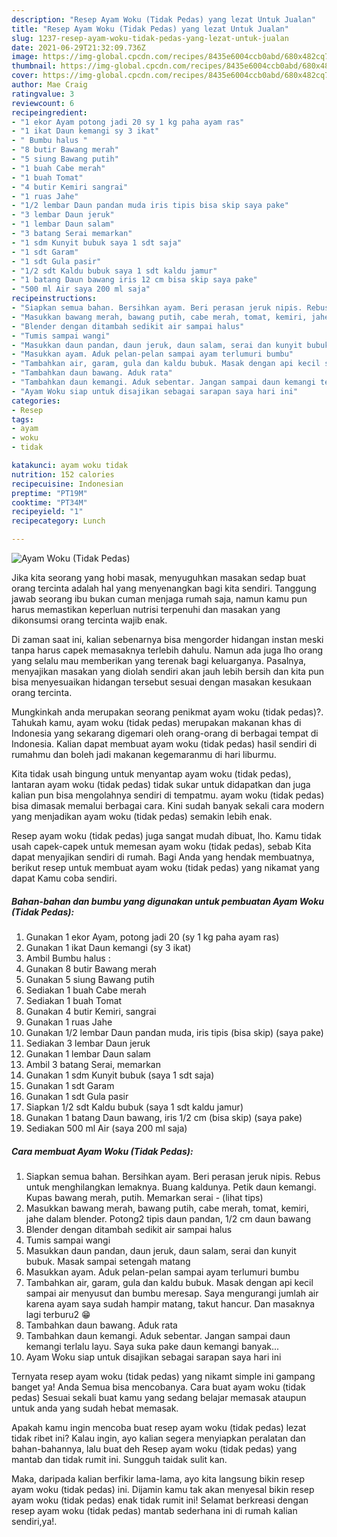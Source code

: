```yaml
---
description: "Resep Ayam Woku (Tidak Pedas) yang lezat Untuk Jualan"
title: "Resep Ayam Woku (Tidak Pedas) yang lezat Untuk Jualan"
slug: 1237-resep-ayam-woku-tidak-pedas-yang-lezat-untuk-jualan
date: 2021-06-29T21:32:09.736Z
image: https://img-global.cpcdn.com/recipes/8435e6004ccb0abd/680x482cq70/ayam-woku-tidak-pedas-foto-resep-utama.jpg
thumbnail: https://img-global.cpcdn.com/recipes/8435e6004ccb0abd/680x482cq70/ayam-woku-tidak-pedas-foto-resep-utama.jpg
cover: https://img-global.cpcdn.com/recipes/8435e6004ccb0abd/680x482cq70/ayam-woku-tidak-pedas-foto-resep-utama.jpg
author: Mae Craig
ratingvalue: 3
reviewcount: 6
recipeingredient:
- "1 ekor Ayam potong jadi 20 sy 1 kg paha ayam ras"
- "1 ikat Daun kemangi sy 3 ikat"
- " Bumbu halus "
- "8 butir Bawang merah"
- "5 siung Bawang putih"
- "1 buah Cabe merah"
- "1 buah Tomat"
- "4 butir Kemiri sangrai"
- "1 ruas Jahe"
- "1/2 lembar Daun pandan muda iris tipis bisa skip saya pake"
- "3 lembar Daun jeruk"
- "1 lembar Daun salam"
- "3 batang Serai memarkan"
- "1 sdm Kunyit bubuk saya 1 sdt saja"
- "1 sdt Garam"
- "1 sdt Gula pasir"
- "1/2 sdt Kaldu bubuk saya 1 sdt kaldu jamur"
- "1 batang Daun bawang iris 12 cm bisa skip saya pake"
- "500 ml Air saya 200 ml saja"
recipeinstructions:
- "Siapkan semua bahan. Bersihkan ayam. Beri perasan jeruk nipis. Rebus untuk menghilangkan lemaknya. Buang kaldunya. Petik daun kemangi. Kupas bawang merah, putih. Memarkan serai           (lihat tips)"
- "Masukkan bawang merah, bawang putih, cabe merah, tomat, kemiri, jahe dalam blender. Potong2 tipis daun pandan, 1/2 cm daun bawang"
- "Blender dengan ditambah sedikit air sampai halus"
- "Tumis sampai wangi"
- "Masukkan daun pandan, daun jeruk, daun salam, serai dan kunyit bubuk. Masak sampai setengah matang"
- "Masukkan ayam. Aduk pelan-pelan sampai ayam terlumuri bumbu"
- "Tambahkan air, garam, gula dan kaldu bubuk. Masak dengan api kecil sampai air menyusut dan bumbu meresap. Saya mengurangi jumlah air karena ayam saya sudah hampir matang, takut hancur. Dan masaknya lagi terburu2 😁"
- "Tambahkan daun bawang. Aduk rata"
- "Tambahkan daun kemangi. Aduk sebentar. Jangan sampai daun kemangi terlalu layu. Saya suka pake daun kemangi banyak..."
- "Ayam Woku siap untuk disajikan sebagai sarapan saya hari ini"
categories:
- Resep
tags:
- ayam
- woku
- tidak

katakunci: ayam woku tidak 
nutrition: 152 calories
recipecuisine: Indonesian
preptime: "PT19M"
cooktime: "PT34M"
recipeyield: "1"
recipecategory: Lunch

---
```



![Ayam Woku (Tidak Pedas)](https://img-global.cpcdn.com/recipes/8435e6004ccb0abd/680x482cq70/ayam-woku-tidak-pedas-foto-resep-utama.jpg)

Jika kita seorang yang hobi masak, menyuguhkan masakan sedap buat orang tercinta adalah hal yang menyenangkan bagi kita sendiri. Tanggung jawab seorang ibu bukan cuman menjaga rumah saja, namun kamu pun harus memastikan keperluan nutrisi terpenuhi dan masakan yang dikonsumsi orang tercinta wajib enak.

Di zaman  saat ini, kalian sebenarnya bisa mengorder hidangan instan meski tanpa harus capek memasaknya terlebih dahulu. Namun ada juga lho orang yang selalu mau memberikan yang terenak bagi keluarganya. Pasalnya, menyajikan masakan yang diolah sendiri akan jauh lebih bersih dan kita pun bisa menyesuaikan hidangan tersebut sesuai dengan masakan kesukaan orang tercinta. 



Mungkinkah anda merupakan seorang penikmat ayam woku (tidak pedas)?. Tahukah kamu, ayam woku (tidak pedas) merupakan makanan khas di Indonesia yang sekarang digemari oleh orang-orang di berbagai tempat di Indonesia. Kalian dapat membuat ayam woku (tidak pedas) hasil sendiri di rumahmu dan boleh jadi makanan kegemaranmu di hari liburmu.

Kita tidak usah bingung untuk menyantap ayam woku (tidak pedas), lantaran ayam woku (tidak pedas) tidak sukar untuk didapatkan dan juga kalian pun bisa mengolahnya sendiri di tempatmu. ayam woku (tidak pedas) bisa dimasak memalui berbagai cara. Kini sudah banyak sekali cara modern yang menjadikan ayam woku (tidak pedas) semakin lebih enak.

Resep ayam woku (tidak pedas) juga sangat mudah dibuat, lho. Kamu tidak usah capek-capek untuk memesan ayam woku (tidak pedas), sebab Kita dapat menyajikan sendiri di rumah. Bagi Anda yang hendak membuatnya, berikut resep untuk membuat ayam woku (tidak pedas) yang nikamat yang dapat Kamu coba sendiri.

<!--inarticleads1-->

##### Bahan-bahan dan bumbu yang digunakan untuk pembuatan Ayam Woku (Tidak Pedas):

1. Gunakan 1 ekor Ayam, potong jadi 20 (sy 1 kg paha ayam ras)
1. Gunakan 1 ikat Daun kemangi (sy 3 ikat)
1. Ambil  Bumbu halus :
1. Gunakan 8 butir Bawang merah
1. Gunakan 5 siung Bawang putih
1. Sediakan 1 buah Cabe merah
1. Sediakan 1 buah Tomat
1. Gunakan 4 butir Kemiri, sangrai
1. Gunakan 1 ruas Jahe
1. Gunakan 1/2 lembar Daun pandan muda, iris tipis (bisa skip) (saya pake)
1. Sediakan 3 lembar Daun jeruk
1. Gunakan 1 lembar Daun salam
1. Ambil 3 batang Serai, memarkan
1. Gunakan 1 sdm Kunyit bubuk (saya 1 sdt saja)
1. Gunakan 1 sdt Garam
1. Gunakan 1 sdt Gula pasir
1. Siapkan 1/2 sdt Kaldu bubuk (saya 1 sdt kaldu jamur)
1. Gunakan 1 batang Daun bawang, iris 1/2 cm (bisa skip) (saya pake)
1. Sediakan 500 ml Air (saya 200 ml saja)




<!--inarticleads2-->

##### Cara membuat Ayam Woku (Tidak Pedas):

1. Siapkan semua bahan. Bersihkan ayam. Beri perasan jeruk nipis. Rebus untuk menghilangkan lemaknya. Buang kaldunya. Petik daun kemangi. Kupas bawang merah, putih. Memarkan serai -           (lihat tips)
1. Masukkan bawang merah, bawang putih, cabe merah, tomat, kemiri, jahe dalam blender. Potong2 tipis daun pandan, 1/2 cm daun bawang
1. Blender dengan ditambah sedikit air sampai halus
1. Tumis sampai wangi
1. Masukkan daun pandan, daun jeruk, daun salam, serai dan kunyit bubuk. Masak sampai setengah matang
1. Masukkan ayam. Aduk pelan-pelan sampai ayam terlumuri bumbu
1. Tambahkan air, garam, gula dan kaldu bubuk. Masak dengan api kecil sampai air menyusut dan bumbu meresap. Saya mengurangi jumlah air karena ayam saya sudah hampir matang, takut hancur. Dan masaknya lagi terburu2 😁
1. Tambahkan daun bawang. Aduk rata
1. Tambahkan daun kemangi. Aduk sebentar. Jangan sampai daun kemangi terlalu layu. Saya suka pake daun kemangi banyak...
1. Ayam Woku siap untuk disajikan sebagai sarapan saya hari ini




Ternyata resep ayam woku (tidak pedas) yang nikamt simple ini gampang banget ya! Anda Semua bisa mencobanya. Cara buat ayam woku (tidak pedas) Sesuai sekali buat kamu yang sedang belajar memasak ataupun untuk anda yang sudah hebat memasak.

Apakah kamu ingin mencoba buat resep ayam woku (tidak pedas) lezat tidak ribet ini? Kalau ingin, ayo kalian segera menyiapkan peralatan dan bahan-bahannya, lalu buat deh Resep ayam woku (tidak pedas) yang mantab dan tidak rumit ini. Sungguh taidak sulit kan. 

Maka, daripada kalian berfikir lama-lama, ayo kita langsung bikin resep ayam woku (tidak pedas) ini. Dijamin kamu tak akan menyesal bikin resep ayam woku (tidak pedas) enak tidak rumit ini! Selamat berkreasi dengan resep ayam woku (tidak pedas) mantab sederhana ini di rumah kalian sendiri,ya!.

